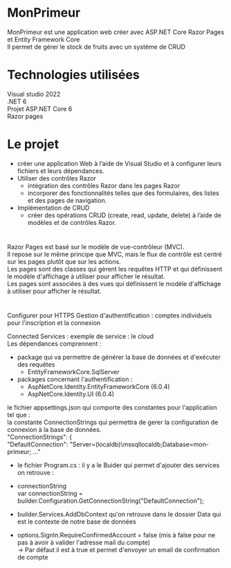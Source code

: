 # MonPrimeur  
MonPrimeur est une application web créer avec ASP.NET Core Razor Pages et Entity Framework Core    
Il permet de gérer le stock de fruits avec un système de CRUD
# Technologies utilisées  
Visual studio 2022  
.NET 6  
Projet ASP.NET Core 6  
Razor pages
# Le projet
- créer une application Web à l’aide de Visual Studio et à configurer leurs fichiers et leurs dépendances.    
- Utiliser des contrôles Razor    
  - intégration des contrôles Razor dans les pages Razor     
  - incorporer des fonctionnalités telles que des formulaires, des listes et des pages de navigation.    
- Implémentation de CRUD    
  - créer des opérations CRUD (create, read, update, delete) à l’aide de modèles et de contrôles Razor.    


#
Razor Pages est basé sur le modèle de vue-contrôleur (MVC).    
Il repose sur le même principe que MVC, mais le flux de contrôle est centré sur les pages plutôt que sur les actions.    
Les pages sont des classes qui gèrent les requêtes HTTP et qui définissent le modèle d'affichage à utiliser pour afficher le résultat.    
Les pages sont associées à des vues qui définissent le modèle d'affichage à utiliser pour afficher le résultat.
#
Configurer pour HTTPS 
Gestion d'authentification : comptes individuels pour l'inscription et la connexion    

Connected Services : exemple de service : le cloud    
Les dépendances comprennent :    
- package qui va permettre de générer la base de données et d'exécuter des requêtes
  - EntityFrameworkCore.SqlServer
- packages concernant l'authentification :    
  - AspNetCore.Identity.EntityFrameworkCore (6.0.4)    
  - AspNetCore.Identity.UI (6.0.4)   

le fichier appsettings.json qui comporte des constantes pour l'application tel que :    
la constante ConnectionStrings qui permettra de gerer la configuration de connexion à la base de données.    
 "ConnectionStrings": {    
    "DefaultConnection": "Server=(localdb)\\mssqllocaldb;Database=mon-primeur; ..."    
 
- le fichier Program.cs : il y a le Buider qui permet d'ajouter des services    
on retrouve :    
- connectionString    
var connectionString = builder.Configuration.GetConnectionString("DefaultConnection");    
- builder.Services.AddDbContext qu'on retrouve dans le dossier Data qui est le contexte de notre base de données    

- options.SignIn.RequireConfirmedAccount = false (mis à false pour ne pas à avoir à valider l'adresse mail du compte)    
-> Par défaut il est à true et permet d'envoyer un email de confirmation de compte
